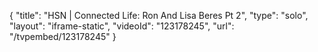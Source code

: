 {
    "title": "HSN | Connected Life: Ron And Lisa Beres Pt 2",
    "type": "solo",
    "layout": "iframe-static",
    "videoId": "123178245",
    "url": "\/tvpembed\/123178245"
}